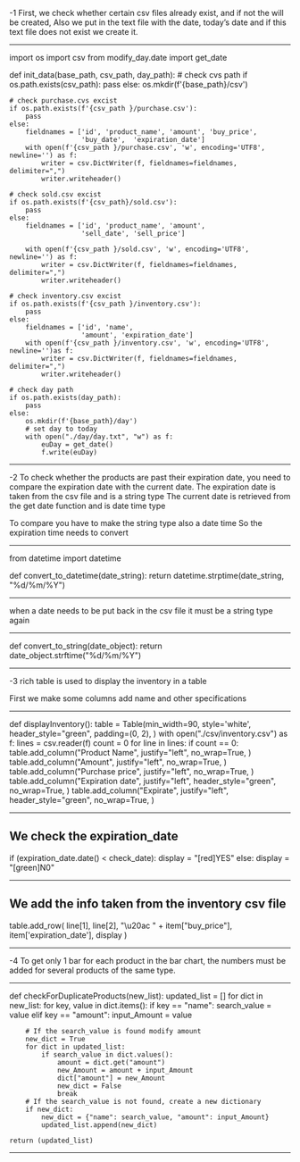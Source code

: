 -1 First, we check whether certain csv files already exist, and if not the will be created,
Also we put in the text file with the date, today’s date and if this text file does not exist we create it.

---

import os
import csv
from modify_day.date import get_date

def init_data(base_path, csv_path, day_path): # check cvs path
if os.path.exists(csv_path):
pass
else:
os.mkdir(f'{base_path}/csv')

    # check purchase.cvs excist
    if os.path.exists(f'{csv_path }/purchase.csv'):
        pass
    else:
        fieldnames = ['id', 'product_name', 'amount', 'buy_price',
                      'buy_date',  'expiration_date']
        with open(f'{csv_path }/purchase.csv', 'w', encoding='UTF8', newline='') as f:
            writer = csv.DictWriter(f, fieldnames=fieldnames, delimiter=",")
            writer.writeheader()

    # check sold.csv excist
    if os.path.exists(f'{csv_path}/sold.csv'):
        pass
    else:
        fieldnames = ['id', 'product_name', 'amount',
                      'sell_date', 'sell_price']

        with open(f'{csv_path }/sold.csv', 'w', encoding='UTF8', newline='') as f:
            writer = csv.DictWriter(f, fieldnames=fieldnames, delimiter=",")
            writer.writeheader()

    # check inventory.csv excist
    if os.path.exists(f'{csv_path }/inventory.csv'):
        pass
    else:
        fieldnames = ['id', 'name',
                      'amount', 'expiration_date']
        with open(f'{csv_path }/inventory.csv', 'w', encoding='UTF8', newline='')as f:
            writer = csv.DictWriter(f, fieldnames=fieldnames, delimiter=",")
            writer.writeheader()

    # check day path
    if os.path.exists(day_path):
        pass
    else:
        os.mkdir(f'{base_path}/day')
        # set day to today
        with open("./day/day.txt", "w") as f:
            euDay = get_date()
            f.write(euDay)

---

-2 To check whether the products are past their expiration date, you need to compare the expiration date with the current date.
The expiration date is taken from the csv file and is a string type
The current date is retrieved from the get date function and is date time type

To compare you have to make the string type also a date time
So the expiration time needs to convert

---

from datetime import datetime

def convert_to_datetime(date_string):
return datetime.strptime(date_string, "%d/%m/%Y")

---

when a date needs to be put back in the csv file it must be a string type again

---

def convert_to_string(date_object):
return date_object.strftime("%d/%m/%Y")

---

-3 rich table is used to display the inventory in a table

First we make some columns add name and other specifications

---

def displayInventory():
table = Table(min_width=90, style='white',
header_style="green",
padding=(0, 2),
)
with open("./csv/inventory.csv") as f:
lines = csv.reader(f)
count = 0
for line in lines:
if count == 0:
table.add_column("Product Name",
justify="left",
no_wrap=True,
)
table.add_column("Amount",
justify="left",
no_wrap=True,
)
table.add_column("Purchase price",
justify="left",
no_wrap=True,
)
table.add_column("Expiration date",
justify="left",
header_style="green",
no_wrap=True,
)
table.add_column("Expirate",
justify="left",
header_style="green",
no_wrap=True,
)

---

## We check the expiration_date

if (expiration_date.date() < check_date):
display = "[red]YES"
else:
display = "[green]N0"

---

## We add the info taken from the inventory csv file

table.add_row(
line[1],
line[2],
"\u20ac " + item["buy_price"],
item['expiration_date'],
display
)

---

-4 To get only 1 bar for each product in the bar chart, the numbers must be added for several products of the same type.

---

def checkForDuplicateProducts(new_list):
updated_list = []
for dict in new_list:
for key, value in dict.items():
if key == "name":
search_value = value
elif key == "amount":
input_Amount = value

        # If the search_value is found modify amount
        new_dict = True
        for dict in updated_list:
            if search_value in dict.values():
                amount = dict.get("amount")
                new_Amount = amount + input_Amount
                dict["amount"] = new_Amount
                new_dict = False
                break
        # If the search_value is not found, create a new dictionary
        if new_dict:
            new_dict = {"name": search_value, "amount": input_Amount}
            updated_list.append(new_dict)

    return (updated_list)

---
